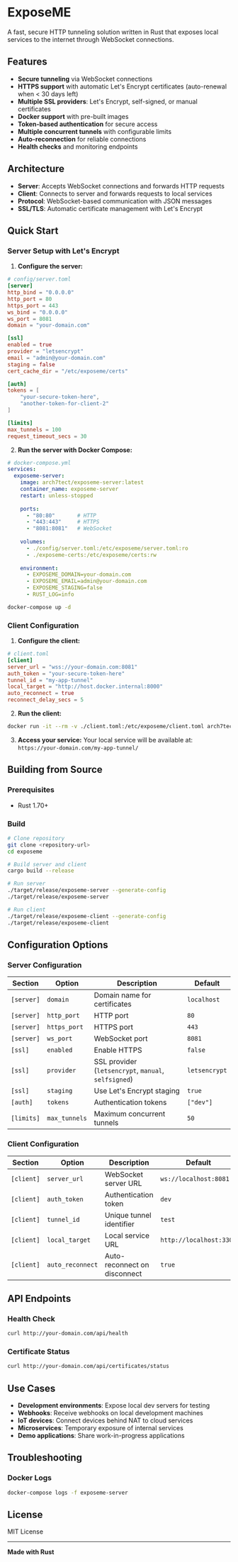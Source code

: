 # ExposeME

A fast, secure HTTP tunneling solution written in Rust that exposes local services to the internet through WebSocket connections.

## Features

- **Secure tunneling** via WebSocket connections
- **HTTPS support** with automatic Let's Encrypt certificates (auto-renewal when < 30 days left)
- **Multiple SSL providers**: Let's Encrypt, self-signed, or manual certificates
- **Docker support** with pre-built images
- **Token-based authentication** for secure access
- **Multiple concurrent tunnels** with configurable limits
- **Auto-reconnection** for reliable connections
- **Health checks** and monitoring endpoints

## Architecture

- **Server**: Accepts WebSocket connections and forwards HTTP requests
- **Client**: Connects to server and forwards requests to local services
- **Protocol**: WebSocket-based communication with JSON messages
- **SSL/TLS**: Automatic certificate management with Let's Encrypt

## Quick Start

### Server Setup with Let's Encrypt

1. **Configure the server:**

```toml
# config/server.toml
[server]
http_bind = "0.0.0.0"
http_port = 80
https_port = 443
ws_bind = "0.0.0.0"
ws_port = 8081
domain = "your-domain.com"

[ssl]
enabled = true
provider = "letsencrypt"
email = "admin@your-domain.com"
staging = false
cert_cache_dir = "/etc/exposeme/certs"

[auth]
tokens = [
    "your-secure-token-here",
    "another-token-for-client-2"
]

[limits]
max_tunnels = 100
request_timeout_secs = 30
```

2. **Run the server with Docker Compose:**

```yaml
# docker-compose.yml
services:
  exposeme-server:
    image: arch7tect/exposeme-server:latest
    container_name: exposeme-server
    restart: unless-stopped
    
    ports:
      - "80:80"       # HTTP
      - "443:443"     # HTTPS  
      - "8081:8081"   # WebSocket
    
    volumes:
      - ./config/server.toml:/etc/exposeme/server.toml:ro
      - ./exposeme-certs:/etc/exposeme/certs:rw
    
    environment:
      - EXPOSEME_DOMAIN=your-domain.com
      - EXPOSEME_EMAIL=admin@your-domain.com
      - EXPOSEME_STAGING=false
      - RUST_LOG=info
```

```bash
docker-compose up -d
```

### Client Configuration

1. **Configure the client:**

```toml
# client.toml
[client]
server_url = "wss://your-domain.com:8081"
auth_token = "your-secure-token-here"
tunnel_id = "my-app-tunnel"
local_target = "http://host.docker.internal:8000"
auto_reconnect = true
reconnect_delay_secs = 5
```

2. **Run the client:**

```bash
docker run -it --rm -v ./client.toml:/etc/exposeme/client.toml arch7tect/exposeme-client:latest
```

3. **Access your service:**
   Your local service will be available at: `https://your-domain.com/my-app-tunnel/`

## Building from Source

### Prerequisites
- Rust 1.70+

### Build
```bash
# Clone repository
git clone <repository-url>
cd exposeme

# Build server and client
cargo build --release

# Run server
./target/release/exposeme-server --generate-config
./target/release/exposeme-server

# Run client  
./target/release/exposeme-client --generate-config
./target/release/exposeme-client
```

## Configuration Options

### Server Configuration

| Section | Option | Description | Default |
|---------|--------|-------------|---------|
| `[server]` | `domain` | Domain name for certificates | `localhost` |
| `[server]` | `http_port` | HTTP port | `80` |
| `[server]` | `https_port` | HTTPS port | `443` |
| `[server]` | `ws_port` | WebSocket port | `8081` |
| `[ssl]` | `enabled` | Enable HTTPS | `false` |
| `[ssl]` | `provider` | SSL provider (`letsencrypt`, `manual`, `selfsigned`) | `letsencrypt` |
| `[ssl]` | `staging` | Use Let's Encrypt staging | `true` |
| `[auth]` | `tokens` | Authentication tokens | `["dev"]` |
| `[limits]` | `max_tunnels` | Maximum concurrent tunnels | `50` |

### Client Configuration

| Section | Option | Description | Default |
|---------|--------|-------------|---------|
| `[client]` | `server_url` | WebSocket server URL | `ws://localhost:8081` |
| `[client]` | `auth_token` | Authentication token | `dev` |
| `[client]` | `tunnel_id` | Unique tunnel identifier | `test` |
| `[client]` | `local_target` | Local service URL | `http://localhost:3300` |
| `[client]` | `auto_reconnect` | Auto-reconnect on disconnect | `true` |

## API Endpoints

### Health Check
```bash
curl http://your-domain.com/api/health
```

### Certificate Status
```bash
curl http://your-domain.com/api/certificates/status
```

## Use Cases

- **Development environments**: Expose local dev servers for testing
- **Webhooks**: Receive webhooks on local development machines
- **IoT devices**: Connect devices behind NAT to cloud services
- **Microservices**: Temporary exposure of internal services
- **Demo applications**: Share work-in-progress applications

## Troubleshooting

### Docker Logs
```bash
docker-compose logs -f exposeme-server
```

## License

MIT License

---

**Made with Rust**